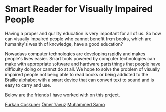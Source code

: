 # Smart Reader for Visually Impaired People

Having a proper and quality education is very important for all of us. So how can visually impaired people who cannot benefit from books, which are humanity's wealth of knowledge, have a good education?

Nowadays computer technologies are developing rapidly and makes people's lives easier. Smart tools powered by computer technologies can make with appropriate software and hardware parts things that people have difficulty doing or cannot do at all. We hope to solve the problem of visually impaired people not being able to read books or being addicted to the Braille alphabet with a smart device that can convert text to sound and is easy to carry and use.

Below are the friends I have worked with on this project.

[Furkan Coşkuner](https://www.linkedin.com/in/furkan-co%C5%9Fkuner-67aba6198/)
[Ömer Yavuz](https://www.linkedin.com/in/omeryavuzz/)
[Muhammed Samo](https://www.linkedin.com/in/muhammed-samo/)
